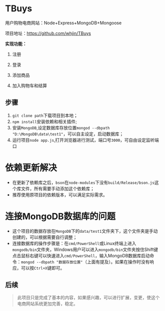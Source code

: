 ﻿# TBuys #

用户购物电商网站：Node+Express+MongoDB+Mongoose

项目地址：https://github.com/whjin/TBuys

**实现功能：**

1. 注册
 
2. 登录

3. 添加商品

4. 加入购物车和结算

## 步骤 ##

> 
1. `git clone path`下载项目到本地；
2. `npm install`安装依赖和相关插件;
3. 安装`MongoDB`,设定数据库存放位置`mongod --dbpath "D:\MongoDB\data\test1"`，可以自主设定，启动数据库；
4. 运行项目`node app.js`,打开浏览器进行测试，端口号`3000`，可自由设定监听端口

# 依赖更新解决 #

- 在更新了依赖库之后，`bson`在`node-modules`下没有`build/Release/bson.js`这个库文件，所有需要手动添加这个依赖库；
- 推荐使用原项目的依赖版本，可以满足实际需求。

# 连接MongoDB数据库的问题 #

- 这个项目的数据存放在`MongoDB`下的`data/test1`文件夹下，这个文件夹是手动创建的，可以根据需要自行调整；
- 连接数据库的操作步骤是：在`cmd/PowerShell`或Linux终端上进入`mongodb/bin`文件夹，Windows用户可以进入`mongodb/bin`文件夹按住Shift键点击鼠标右键可以快速进入`cmd/PowerShell`，输入MongoDB数据库启动命令：`mongod --dbpath "数据存放位置"`（上面有提及）。如果在操作时没有响应，可以按`Ctrl+X`键即可。

## 后续 ##

> 此项目只是完成了基本的内容，如果感兴趣，可以进行扩展，变更，使这个电商网站系统更加完善，稳定。
